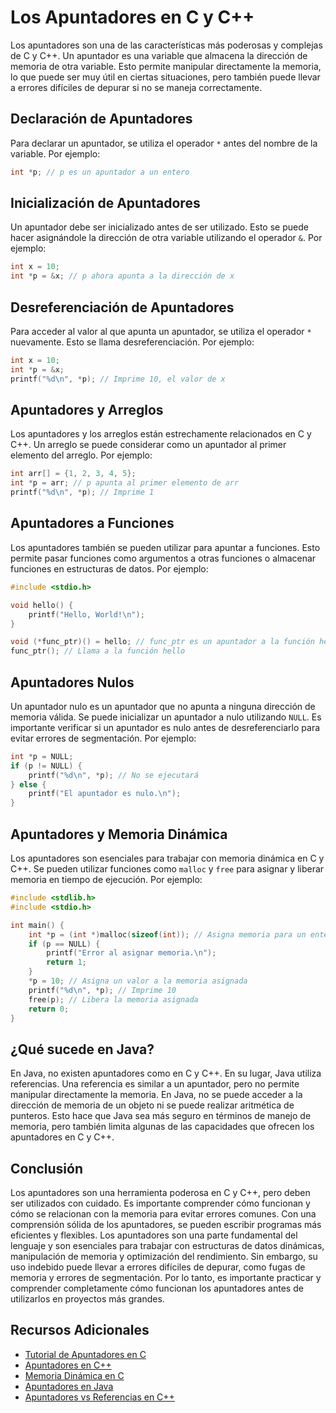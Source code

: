 # Los Apuntadores en C y C++

Los apuntadores son una de las características más poderosas y complejas de C y C++. Un apuntador es una variable que
almacena la dirección de memoria de otra variable. Esto permite manipular directamente la memoria, lo que puede ser muy
útil en ciertas situaciones, pero también puede llevar a errores difíciles de depurar si no se maneja correctamente.

## Declaración de Apuntadores

Para declarar un apuntador, se utiliza el operador `*` antes del nombre de la variable. Por ejemplo:

```c
int *p; // p es un apuntador a un entero
```

## Inicialización de Apuntadores

Un apuntador debe ser inicializado antes de ser utilizado. Esto se puede hacer asignándole la dirección de otra variable
utilizando el operador `&`. Por ejemplo:

```c
int x = 10;
int *p = &x; // p ahora apunta a la dirección de x
```

## Desreferenciación de Apuntadores

Para acceder al valor al que apunta un apuntador, se utiliza el operador `*` nuevamente. Esto se llama
desreferenciación.
Por ejemplo:

```c
int x = 10;
int *p = &x;
printf("%d\n", *p); // Imprime 10, el valor de x
```

## Apuntadores y Arreglos

Los apuntadores y los arreglos están estrechamente relacionados en C y C++. Un arreglo se puede considerar como un
apuntador al primer elemento del arreglo. Por ejemplo:

```c
int arr[] = {1, 2, 3, 4, 5};
int *p = arr; // p apunta al primer elemento de arr
printf("%d\n", *p); // Imprime 1
```

## Apuntadores a Funciones

Los apuntadores también se pueden utilizar para apuntar a funciones. Esto permite pasar funciones como argumentos a
otras
funciones o almacenar funciones en estructuras de datos. Por ejemplo:

```c
#include <stdio.h>

void hello() {
    printf("Hello, World!\n");
}

void (*func_ptr)() = hello; // func_ptr es un apuntador a la función hello
func_ptr(); // Llama a la función hello
```

## Apuntadores Nulos

Un apuntador nulo es un apuntador que no apunta a ninguna dirección de memoria válida. Se puede inicializar un apuntador
a nulo utilizando `NULL`. Es importante verificar si un apuntador es nulo antes de desreferenciarlo para evitar errores
de segmentación. Por ejemplo:

```c
int *p = NULL;
if (p != NULL) {
    printf("%d\n", *p); // No se ejecutará
} else {
    printf("El apuntador es nulo.\n");
}
```

## Apuntadores y Memoria Dinámica

Los apuntadores son esenciales para trabajar con memoria dinámica en C y C++. Se pueden utilizar funciones como `malloc`
y `free` para asignar y liberar memoria en tiempo de ejecución. Por ejemplo:

```c
#include <stdlib.h>
#include <stdio.h>

int main() {
    int *p = (int *)malloc(sizeof(int)); // Asigna memoria para un entero
    if (p == NULL) {
        printf("Error al asignar memoria.\n");
        return 1;
    }
    *p = 10; // Asigna un valor a la memoria asignada
    printf("%d\n", *p); // Imprime 10
    free(p); // Libera la memoria asignada
    return 0;
}
```

## ¿Qué sucede en Java?

En Java, no existen apuntadores como en C y C++. En su lugar, Java utiliza referencias. Una referencia es similar a un
apuntador, pero no permite manipular directamente la memoria. En Java, no se puede acceder a la dirección de memoria de
un
objeto ni se puede realizar aritmética de punteros. Esto hace que Java sea más seguro en términos de manejo de memoria,
pero también limita algunas de las capacidades que ofrecen los apuntadores en C y C++.

## Conclusión

Los apuntadores son una herramienta poderosa en C y C++, pero deben ser utilizados con cuidado. Es importante
comprender cómo funcionan y cómo se relacionan con la memoria para evitar errores comunes. Con una comprensión sólida de
los apuntadores, se pueden escribir programas más eficientes y flexibles.
Los apuntadores son una parte fundamental del lenguaje y son esenciales para trabajar con estructuras de datos
dinámicas, manipulación de memoria y optimización del rendimiento. Sin embargo, su uso indebido puede llevar a errores
difíciles de depurar, como fugas de memoria y errores de segmentación. Por lo tanto, es importante practicar y
comprender completamente cómo funcionan los apuntadores antes de utilizarlos en proyectos más grandes.

## Recursos Adicionales

- [Tutorial de Apuntadores en C](https://www.learn-c.org/en/Pointers_and_Arrays)
- [Apuntadores en C++](https://www.learncpp.com/cpp-tutorial/pointer-basics/)
- [Memoria Dinámica en C](https://www.geeksforgeeks.org/dynamic-memory-allocation-in-c-using-malloc-calloc-free-and-realloc/)
- [Apuntadores en Java](https://www.javatpoint.com/java-references)
- [Apuntadores vs Referencias en C++](https://www.geeksforgeeks.org/pointer-vs-reference-c/)